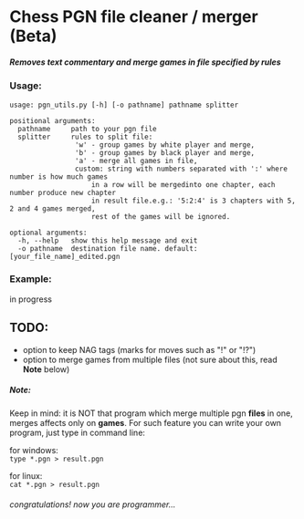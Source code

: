 # Chess PGN file cleaner / merger (Beta)
##### Removes text commentary and merge games in file specified by rules

### Usage:
```
usage: pgn_utils.py [-h] [-o pathname] pathname splitter

positional arguments:
  pathname     path to your pgn file
  splitter     rules to split file:
                'w' - group games by white player and merge,
                'b' - group games by black player and merge,
                'a' - merge all games in file,
                custom: string with numbers separated with ':' where number is how much games 
                    in a row will be mergedinto one chapter, each number produce new chapter 
                    in result file.e.g.: '5:2:4' is 3 chapters with 5, 2 and 4 games merged,
                    rest of the games will be ignored.

optional arguments:
  -h, --help   show this help message and exit
  -o pathname  destination file name. default: [your_file_name]_edited.pgn
```


### Example:
in progress

## TODO:

* option to keep NAG tags (marks for moves such as "!" or "!?")
* option to merge games from multiple files (not sure about this, read __Note__ below)

##### Note:
Keep in mind: it is NOT that program which merge multiple pgn __files__ in one, merges affects only on  __games__. For such feature you can write your own program, just type in command line:

for windows: \
`
type *.pgn > result.pgn
`

for linux: \
`
cat *.pgn > result.pgn
`
###### congratulations! now you are programmer...
